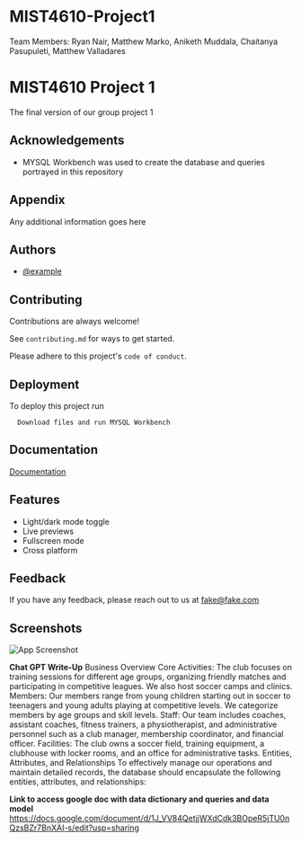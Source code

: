 # MIST4610-Project1

Team Members: Ryan Nair, Matthew Marko, Aniketh Muddala, Chaitanya Pasupuleti, Matthew Valladares


# MIST4610 Project 1

The final version of our group project 1

## Acknowledgements

 -  MYSQL Workbench was used to create the database and queries portrayed in this repository


## Appendix

Any additional information goes here


## Authors

- [@example](https://www.github.com/example)


## Contributing

Contributions are always welcome!

See `contributing.md` for ways to get started.

Please adhere to this project's `code of conduct`.


## Deployment

To deploy this project run

```required
  Download files and run MYSQL Workbench
```


## Documentation

[Documentation](https://linktodocumentation)


## Features

- Light/dark mode toggle
- Live previews
- Fullscreen mode
- Cross platform


## Feedback

If you have any feedback, please reach out to us at fake@fake.com


## Screenshots

![App Screenshot](https://via.placeholder.com/468x300?text=App+Screenshot+Here)



**Chat GPT Write-Up**
Business Overview
Core Activities: The club focuses on training sessions for different age groups, organizing friendly matches and participating in competitive leagues. We also host soccer camps and clinics.
Members: Our members range from young children starting out in soccer to teenagers and young adults playing at competitive levels. We categorize members by age groups and skill levels.
Staff: Our team includes coaches, assistant coaches, fitness trainers, a physiotherapist, and administrative personnel such as a club manager, membership coordinator, and financial officer.
Facilities: The club owns a soccer field, training equipment, a clubhouse with locker rooms, and an office for administrative tasks.
Entities, Attributes, and Relationships
To effectively manage our operations and maintain detailed records, the database should encapsulate the following entities, attributes, and relationships:



**Link to access google doc with data dictionary and queries and data model**
https://docs.google.com/document/d/1J_VV84QetjjWXdCdk3BOpeR5jTU0nQzsBZr7BnXAI-s/edit?usp=sharing




